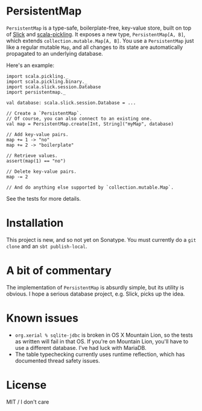 PersistentMap
=============

`PersistentMap` is a type-safe, boilerplate-free, key-value store, built on top of [Slick](http://slick.typesafe.com/) and [scala-pickling](https://github.com/scala/pickling).
It exposes a new type, `PersistentMap[A, B]`, which extends `collection.mutable.Map[A, B]`.
You use a `PersistentMap` just like a regular mutable `Map`, and all changes to its state are automatically propagated to an underlying database.

Here's an example:

    import scala.pickling._
    import scala.pickling.binary._
    import scala.slick.session.Database
    import persistentmap._

    val database: scala.slick.session.Database = ...
    
    // Create a `PersistentMap`.
    // Of course, you can also connect to an existing one.
    val map = PersistentMap.create[Int, String]("myMap", database)
    
    // Add key-value pairs.
    map += 1 -> "no"
    map += 2 -> "boilerplate"
    
    // Retrieve values.
    assert(map(1) == "no")
    
    // Delete key-value pairs.
    map -= 2
    
    // And do anything else supported by `collection.mutable.Map`.

See the tests for more details.

Installation
============

This project is new, and so not yet on Sonatype.
You must currently do a `git clone` and an `sbt publish-local`.

A bit of commentary
===================

The implementation of `PersistentMap` is absurdly simple, but its utility is obvious.
I hope a serious database project, e.g. Slick, picks up the idea.

Known issues
============

* `org.xerial % sqlite-jdbc` is broken in OS X Mountain Lion, so the tests as written will fail in that OS.
If you're on Mountain Lion, you'll have to use a different database.
I've had luck with MariaDB.
* The table typechecking currently uses runtime reflection, which has documented thread safety issues.

License
=======

MIT / I don't care

